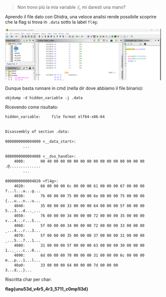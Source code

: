 > Non trovo più la mia variable :(, mi daresti una mano?

Aprendo il file dato con Ghidra, una veloce analisi rende possibile scoprire che la flag si trova in `.data` sotto la label `fl4g`:

![fl4g](../../Assets/HiddenVariable.png)

Dunque basta runnare in cmd (nella dir dove abbiamo il file binario):

```
objdump -d hidden_variable -j .data
```

Ricevendo come risultato:

```
hidden_variable:     file format elf64-x86-64


Disassembly of section .data:

0000000000004000 <__data_start>:
        ...

0000000000004008 <__dso_handle>:
    4008:       08 40 00 00 00 00 00 00 00 00 00 00 00 00 00 00     .@..............
        ...

0000000000004020 <fl4g>:
    4020:       66 00 00 00 6c 00 00 00 61 00 00 00 67 00 00 00     f...l...a...g...
    4030:       7b 00 00 00 75 00 00 00 6e 00 00 00 75 00 00 00     {...u...n...u...
    4040:       35 00 00 00 33 00 00 00 64 00 00 00 5f 00 00 00     5...3...d..._...
    4050:       76 00 00 00 34 00 00 00 72 00 00 00 35 00 00 00     v...4...r...5...
    4060:       5f 00 00 00 34 00 00 00 72 00 00 00 33 00 00 00     _...4...r...3...
    4070:       5f 00 00 00 35 00 00 00 37 00 00 00 31 00 00 00     _...5...7...1...
    4080:       31 00 00 00 5f 00 00 00 63 00 00 00 30 00 00 00     1..._...c...0...
    4090:       6d 00 00 00 70 00 00 00 31 00 00 00 6c 00 00 00     m...p...1...l...
    40a0:       33 00 00 00 64 00 00 00 7d 00 00 00                 3...d...}...
```

Riscritta char per char:

**flag{unu53d_v4r5_4r3_5711_c0mp1l3d}**
